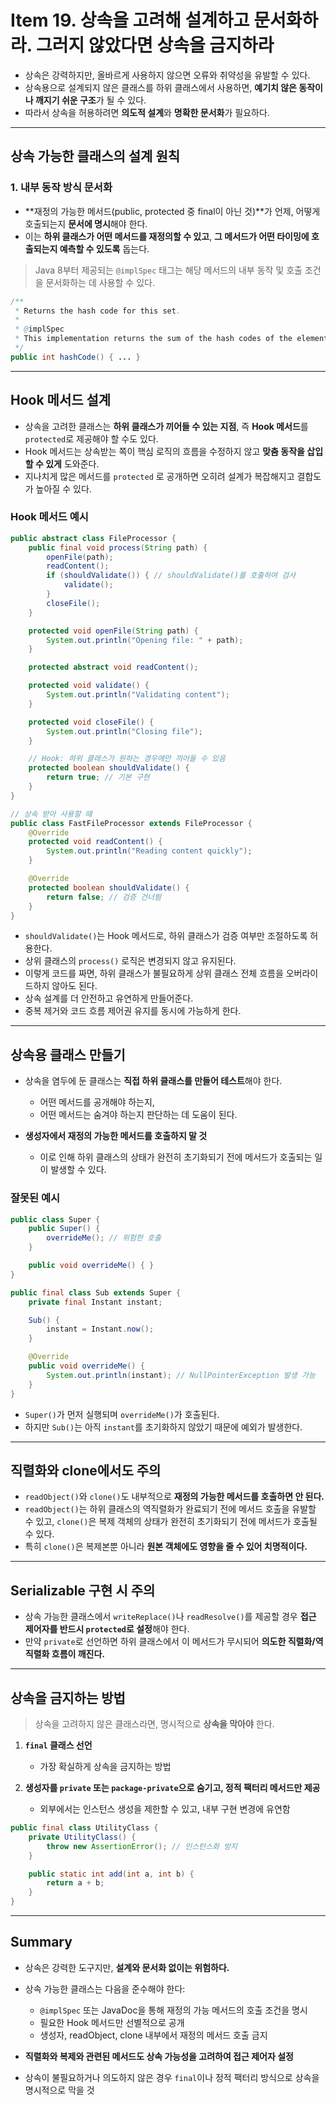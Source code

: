 # Item 19. 상속을 고려해 설계하고 문서화하라. 그러지 않았다면 상속을 금지하라

* 상속은 강력하지만, 올바르게 사용하지 않으면 오류와 취약성을 유발할 수 있다.
* 상속용으로 설계되지 않은 클래스를 하위 클래스에서 사용하면, **예기치 않은 동작이나 깨지기 쉬운 구조**가 될 수 있다.
* 따라서 상속을 허용하려면 **의도적 설계**와 **명확한 문서화**가 필요하다.

---

## 상속 가능한 클래스의 설계 원칙

### 1. 내부 동작 방식 문서화

* \*\*재정의 가능한 메서드(public, protected 중 final이 아닌 것)\*\*가 언제, 어떻게 호출되는지 **문서에 명시**해야 한다.
* 이는 **하위 클래스가 어떤 메서드를 재정의할 수 있고**, **그 메서드가 어떤 타이밍에 호출되는지 예측할 수 있도록** 돕는다.

> Java 8부터 제공되는 `@implSpec` 태그는 해당 메서드의 내부 동작 및 호출 조건을 문서화하는 데 사용할 수 있다.

```java
/**
 * Returns the hash code for this set.
 *
 * @implSpec
 * This implementation returns the sum of the hash codes of the elements in the set.
 */
public int hashCode() { ... }
```

---

## Hook 메서드 설계

* 상속을 고려한 클래스는 **하위 클래스가 끼어들 수 있는 지점**, 즉 **Hook 메서드**를 `protected`로 제공해야 할 수도 있다.
* Hook 메서드는 상속받는 쪽이 핵심 로직의 흐름을 수정하지 않고 **맞춤 동작을 삽입할 수 있게** 도와준다.
* 지나치게 많은 메서드를 `protected` 로 공개하면 오히려 설계가 복잡해지고 결합도가 높아질 수 있다.


### Hook 메서드 예시


```java
public abstract class FileProcessor {
    public final void process(String path) {
        openFile(path);
        readContent();
        if (shouldValidate()) { // shouldValidate()를 호출하여 검사
            validate();
        }
        closeFile();
    }

    protected void openFile(String path) {
        System.out.println("Opening file: " + path);
    }

    protected abstract void readContent();

    protected void validate() {
        System.out.println("Validating content");
    }

    protected void closeFile() {
        System.out.println("Closing file");
    }

    // Hook: 하위 클래스가 원하는 경우에만 끼어들 수 있음
    protected boolean shouldValidate() {
        return true; // 기본 구현
    }
}

// 상속 받아 사용할 때
public class FastFileProcessor extends FileProcessor {
    @Override
    protected void readContent() {
        System.out.println("Reading content quickly");
    }

    @Override
    protected boolean shouldValidate() {
        return false; // 검증 건너뜀
    }
}

```


- `shouldValidate()`는 Hook 메서드로, 하위 클래스가 검증 여부만 조절하도록 허용한다.
- 상위 클래스의 `process()` 로직은 변경되지 않고 유지된다.
- 이렇게 코드를 짜면, 하위 클래스가 불필요하게 상위 클래스 전체 흐름을 오버라이드하지 않아도 된다.
- 상속 설계를 더 안전하고 유연하게 만들어준다.
- 중복 제거와 코드 흐름 제어권 유지를 동시에 가능하게 한다.


---

## 상속용 클래스 만들기

* 상속을 염두에 둔 클래스는 **직접 하위 클래스를 만들어 테스트**해야 한다.

  * 어떤 메서드를 공개해야 하는지,
  * 어떤 메서드는 숨겨야 하는지 판단하는 데 도움이 된다.
* **생성자에서 재정의 가능한 메서드를 호출하지 말 것**

  * 이로 인해 하위 클래스의 상태가 완전히 초기화되기 전에 메서드가 호출되는 일이 발생할 수 있다.

### 잘못된 예시

```java
public class Super {
    public Super() {
        overrideMe(); // 위험한 호출
    }

    public void overrideMe() { }
}

public final class Sub extends Super {
    private final Instant instant;

    Sub() {
        instant = Instant.now();
    }

    @Override
    public void overrideMe() {
        System.out.println(instant); // NullPointerException 발생 가능
    }
}
```

* `Super()`가 먼저 실행되며 `overrideMe()`가 호출된다.
* 하지만 `Sub()`는 아직 `instant`를 초기화하지 않았기 때문에 예외가 발생한다.

---

## 직렬화와 clone에서도 주의

* `readObject()`와 `clone()`도 내부적으로 **재정의 가능한 메서드를 호출하면 안 된다.**
* `readObject()`는 하위 클래스의 역직렬화가 완료되기 전에 메서드 호출을 유발할 수 있고,
  `clone()`은 복제 객체의 상태가 완전히 초기화되기 전에 메서드가 호출될 수 있다.
* 특히 `clone()`은 복제본뿐 아니라 **원본 객체에도 영향을 줄 수 있어 치명적이다.**

---

## Serializable 구현 시 주의

* 상속 가능한 클래스에서 `writeReplace()`나 `readResolve()`를 제공할 경우 **접근 제어자를 반드시 `protected`로 설정**해야 한다.
* 만약 `private`로 선언하면 하위 클래스에서 이 메서드가 무시되어 **의도한 직렬화/역직렬화 흐름이 깨진다.**

---

## 상속을 금지하는 방법

> 상속을 고려하지 않은 클래스라면, 명시적으로 **상속을 막아야** 한다.

1. **`final` 클래스 선언**

   * 가장 확실하게 상속을 금지하는 방법
2. **생성자를 `private` 또는 `package-private`으로 숨기고, 정적 팩터리 메서드만 제공**

   * 외부에서는 인스턴스 생성을 제한할 수 있고, 내부 구현 변경에 유연함

```java
public final class UtilityClass {
    private UtilityClass() {
        throw new AssertionError(); // 인스턴스화 방지
    }

    public static int add(int a, int b) {
        return a + b;
    }
}
```

---

## Summary

* 상속은 강력한 도구지만, **설계와 문서화 없이는 위험하다.**
* 상속 가능한 클래스는 다음을 준수해야 한다:

  * `@implSpec` 또는 JavaDoc을 통해 재정의 가능 메서드의 호출 조건을 명시
  * 필요한 Hook 메서드만 선별적으로 공개
  * 생성자, readObject, clone 내부에서 재정의 메서드 호출 금지
* **직렬화와 복제와 관련된 메서드도 상속 가능성을 고려하여 접근 제어자 설정**
* 상속이 불필요하거나 의도하지 않은 경우 `final`이나 정적 팩터리 방식으로 상속을 명시적으로 막을 것


